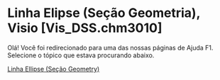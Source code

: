 
# Linha Elipse (Seção Geometria), Visio [Vis_DSS.chm3010]

Olá! Você foi redirecionado para uma das nossas páginas de Ajuda F1. Selecione o tópico que estava procurando abaixo.

[Linha Ellipse (Seção Geometry)](http://msdn.microsoft.com/library/183fb303-4acb-a486-7b97-f11f7ae3978f%28Office.15%29.aspx)
